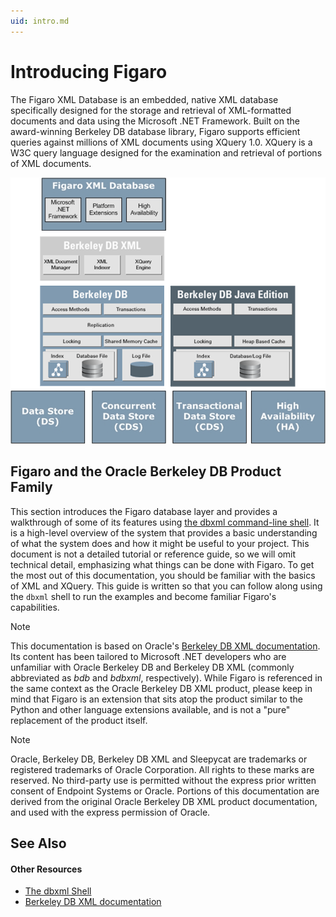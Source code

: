 ```yaml
---
uid: intro.md
---
```


# Introducing Figaro

The Figaro XML Database is an embedded, native XML database specifically designed for the storage and retrieval of XML-formatted documents and data using the Microsoft .NET Framework. Built on the award-winning Berkeley DB database library, Figaro supports efficient queries against millions of XML documents using XQuery 1.0. XQuery is a W3C query language designed for the examination and retrieval of portions of XML documents.


![Figaro and the Oracle Berkeley DB Product Family](/images/ProductStack.png)


## Figaro and the Oracle Berkeley DB Product Family

This section introduces the Figaro database layer and provides a walkthrough of some of its features using [the dbxml command-line shell](xref:the-dbxml-shell.md). It is a high-level overview of the system that provides a basic understanding of what the system does and how it might be useful to your project. This document is not a detailed tutorial or reference guide, so we will omit technical detail, emphasizing what things can be done with Figaro. To get the most out of this documentation, you should be familiar with the basics of XML and XQuery. This guide is written so that you can follow along using the `dbxml` shell to run the examples and become familiar Figaro's capabilities.

>[!NOTE]
>This documentation is based on Oracle's [Berkeley DB XML documentation](http://docs.oracle.com/cd/E17276_01/html/toc.htm). Its content has been tailored to Microsoft .NET developers who are unfamiliar with Oracle Berkeley DB and Berkeley DB XML (commonly abbreviated as _bdb_ and _bdbxml_, respectively). While Figaro is referenced in the same context as the Oracle Berkeley DB XML product, please keep in mind that Figaro is an extension that sits atop the product similar to the Python and other language extensions available, and is not a "pure" replacement of the product itself.

>[!NOTE]
>Oracle, Berkeley DB, Berkeley DB XML and Sleepycat are trademarks or registered trademarks of Oracle Corporation. All rights to these marks are reserved. No third-party use is permitted without the express prior written consent of Endpoint Systems or Oracle.
>Portions of this documentation are derived from the original Oracle Berkeley DB XML product documentation, and used with the express permission of Oracle.

## See Also

#### Other Resources
* [The dbxml Shell](xref:the-dbxml-shell.md)
* [Berkeley DB XML documentation](http://docs.oracle.com/cd/E17276_01/html/toc.htm)